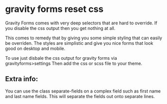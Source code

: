 # gravity forms reset css

Gravity Forms comes with very deep selectors that are hard to override.
If you disable the css output then you get nothing at all.

This comes to remedy that by giving you some simple styling that can easily be overriden. 
The styles are simplistic and give you nice forms that look good on desktop and mobile. 

To use just disbale the css output for gravity forms via gravityforms>settings
Then add the css or scss file to your theme.

## Extra info:

You can use the class separate-fields on a complex field such as first name and last name fields.
This will separate the fields out onto separate lines.
